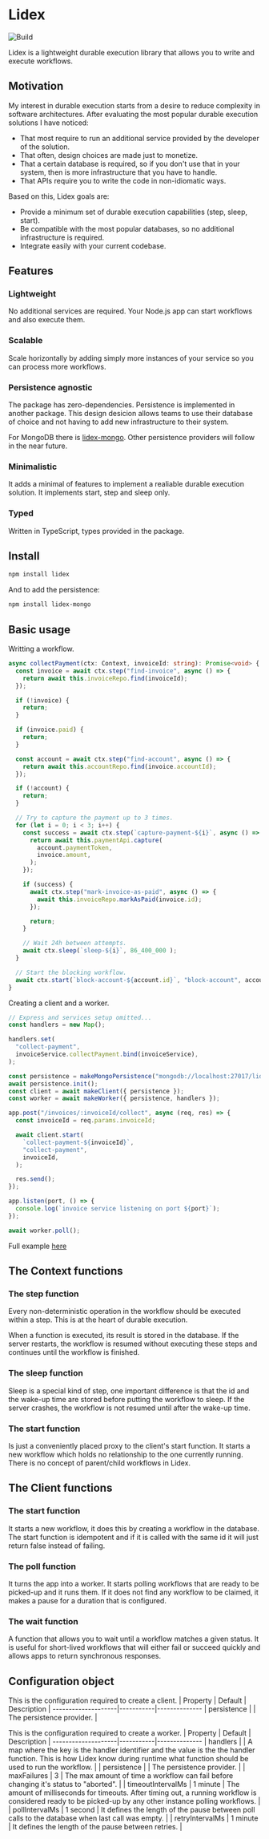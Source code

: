 # Lidex

![Build](https://github.com/ferromir/lidex/actions/workflows/build.yml/badge.svg)

Lidex is a lightweight durable execution library that allows you to write and execute workflows.

## Motivation

My interest in durable execution starts from a desire to reduce complexity in software architectures. After evaluating the most popular durable execution solutions I have noticed:

- That most require to run an additional service provided by the developer of the solution.
- That often, design choices are made just to monetize.
- That a certain database is required, so if you don't use that in your system, then is more infrastructure that you have to handle.
- That APIs require you to write the code in non-idiomatic ways.

Based on this, Lidex goals are:

- Provide a minimum set of durable execution capabilities (step, sleep, start).
- Be compatible with the most popular databases, so no additional infrastructure is required.
- Integrate easily with your current codebase.

## Features

### Lightweight

No additional services are required. Your Node.js app can start workflows and also execute them.

### Scalable

Scale horizontally by adding simply more instances of your service so you can process more workflows.

### Persistence agnostic

The package has zero-dependencies. Persistence is implemented in another package. This design desicion allows teams to use their database of choice and not having to add new infrastructure to their system.

For MongoDB there is [lidex-mongo](https://github.com/ferromir/lidex-mongo). Other persistence providers will follow in the near future.

### Minimalistic

It adds a minimal of features to implement a realiable durable execution solution. It implements start, step and sleep only.

### Typed

Written in TypeScript, types provided in the package.

## Install

```bash
npm install lidex
```

And to add the persistence:

```bash
npm install lidex-mongo
```

## Basic usage

Writting a workflow.

```TypeScript
async collectPayment(ctx: Context, invoiceId: string): Promise<void> {
  const invoice = await ctx.step("find-invoice", async () => {
    return await this.invoiceRepo.find(invoiceId);
  });

  if (!invoice) {
    return;
  }

  if (invoice.paid) {
    return;
  }

  const account = await ctx.step("find-account", async () => {
    return await this.accountRepo.find(invoice.accountId);
  });

  if (!account) {
    return;
  }

  // Try to capture the payment up to 3 times.
  for (let i = 0; i < 3; i++) {
    const success = await ctx.step(`capture-payment-${i}`, async () => {
      return await this.paymentApi.capture(
        account.paymentToken,
        invoice.amount,
      );
    });

    if (success) {
      await ctx.step("mark-invoice-as-paid", async () => {
        await this.invoiceRepo.markAsPaid(invoice.id);
      });

      return;
    }

    // Wait 24h between attempts.
    await ctx.sleep(`sleep-${i}`, 86_400_000 );
  }

  // Start the blocking workflow.
  await ctx.start(`block-account-${account.id}`, "block-account", account.id);
}

```

Creating a client and a worker.

```TypeScript
// Express and services setup omitted...
const handlers = new Map();

handlers.set(
  "collect-payment",
  invoiceService.collectPayment.bind(invoiceService),
);

const persistence = makeMongoPersistence("mongodb://localhost:27017/lidex");
await persistence.init();
const client = await makeClient({ persistence });
const worker = await makeWorker({ persistence, handlers });

app.post("/invoices/:invoiceId/collect", async (req, res) => {
  const invoiceId = req.params.invoiceId;

  await client.start(
    `collect-payment-${invoiceId}`,
    "collect-payment",
    invoiceId,
  );

  res.send();
});

app.listen(port, () => {
  console.log(`invoice service listening on port ${port}`);
});

await worker.poll();
```

Full example [here](https://github.com/ferromir/durable-execution-node)

## The Context functions

### The step function

Every non-deterministic operation in the workflow should be executed within a step. This is at the heart of durable execution.

When a function is executed, its result is stored in the database. If the server restarts, the workflow is resumed without executing these steps and continues until the workflow is finished.

### The sleep function

Sleep is a special kind of step, one important difference is that the id and the wake-up time are stored before putting the workflow to sleep. If the server crashes, the workflow is not resumed until after the wake-up time.

### The start function

Is just a conveniently placed proxy to the client's start function. It starts a new workflow which holds no relationship to the one currently running. There is no concept of parent/child workflows in Lidex.

## The Client functions

### The start function

It starts a new workflow, it does this by creating a workflow in the database. The start function is idempotent and if it is called with the same id it will just return false instead of failing.

### The poll function

It turns the app into a worker. It starts polling workflows that are ready to be picked-up and it runs them. If it does not find any workflow to be claimed, it makes a pause for a duration that is configured.

### The wait function

A function that allows you to wait until a workflow matches a given status. It is useful for short-lived workflows that will either fail or succeed quickly and allows apps to return synchronous responses.

## Configuration object

This is the configuration required to create a client.
| Property | Default | Description |
--------------------|-----------|--------------
| persistence | | The persistence provider. |

This is the configuration required to create a worker.
| Property | Default | Description |
--------------------|-----------|--------------
| handlers | | A map where the key is the handler identifier and the value is the the handler function. This is how Lidex know during runtime what function should be used to run the workflow. |
| persistence | | The persistence provider. |
| maxFailures | 3 | The max amount of time a workflow can fail before changing it's status to "aborted". |
| timeoutIntervalMs | 1 minute | The amount of milliseconds for timeouts. After timing out, a running workflow is considered ready to be picked-up by any other instance polling workflows. |
| pollIntervalMs | 1 second | It defines the length of the pause between poll calls to the database when last call was empty. |
| retryIntervalMs | 1 minute | It defines the length of the pause between retries. |
